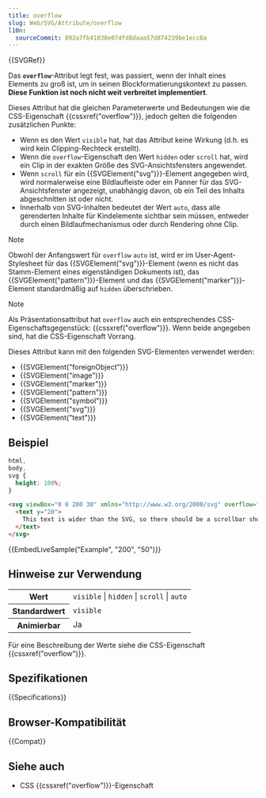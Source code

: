```yaml
---
title: overflow
slug: Web/SVG/Attribute/overflow
l10n:
  sourceCommit: 892a7fb41030e07dfd8daaa57d874239be1ecc8a
---
```


{{SVGRef}}

Das **`overflow`**-Attribut legt fest, was passiert, wenn der Inhalt eines Elements zu groß ist, um in seinen Blockformatierungskontext zu passen. **Diese Funktion ist noch nicht weit verbreitet implementiert**.

Dieses Attribut hat die gleichen Parameterwerte und Bedeutungen wie die CSS-Eigenschaft {{cssxref("overflow")}}, jedoch gelten die folgenden zusätzlichen Punkte:

- Wenn es den Wert `visible` hat, hat das Attribut keine Wirkung (d.h. es wird kein Clipping-Rechteck erstellt).
- Wenn die `overflow`-Eigenschaft den Wert `hidden` oder `scroll` hat, wird ein Clip in der exakten Größe des SVG-Ansichtsfensters angewendet.
- Wenn `scroll` für ein {{SVGElement("svg")}}-Element angegeben wird, wird normalerweise eine Bildlaufleiste oder ein Panner für das SVG-Ansichtsfenster angezeigt, unabhängig davon, ob ein Teil des Inhalts abgeschnitten ist oder nicht.
- Innerhalb von SVG-Inhalten bedeutet der Wert `auto`, dass alle gerenderten Inhalte für Kindelemente sichtbar sein müssen, entweder durch einen Bildlaufmechanismus oder durch Rendering ohne Clip.

> [!NOTE]
> Obwohl der Anfangswert für `overflow` `auto` ist, wird er im User-Agent-Stylesheet für das {{SVGElement("svg")}}-Element (wenn es nicht das Stamm-Element eines eigenständigen Dokuments ist), das {{SVGElement("pattern")}}-Element und das {{SVGElement("marker")}}-Element standardmäßig auf `hidden` überschrieben.

> [!NOTE]
> Als Präsentationsattribut hat `overflow` auch ein entsprechendes CSS-Eigenschaftsgegenstück: {{cssxref("overflow")}}. Wenn beide angegeben sind, hat die CSS-Eigenschaft Vorrang.

Dieses Attribut kann mit den folgenden SVG-Elementen verwendet werden:

- {{SVGElement("foreignObject")}}
- {{SVGElement("image")}}
- {{SVGElement("marker")}}
- {{SVGElement("pattern")}}
- {{SVGElement("symbol")}}
- {{SVGElement("svg")}}
- {{SVGElement("text")}}

## Beispiel

```css hidden
html,
body,
svg {
  height: 100%;
}
```

```html
<svg viewBox="0 0 200 30" xmlns="http://www.w3.org/2000/svg" overflow="auto">
  <text y="20">
    This text is wider than the SVG, so there should be a scrollbar shown.
  </text>
</svg>
```

{{EmbedLiveSample("Example", "200", "50")}}

## Hinweise zur Verwendung

<table class="properties">
  <tbody>
    <tr>
      <th scope="row">Wert</th>
      <td>
        <code>visible</code> | <code>hidden</code> | <code>scroll</code> |
        <code>auto</code>
      </td>
    </tr>
    <tr>
      <th scope="row">Standardwert</th>
      <td><code>visible</code></td>
    </tr>
    <tr>
      <th scope="row">Animierbar</th>
      <td>Ja</td>
    </tr>
  </tbody>
</table>

Für eine Beschreibung der Werte siehe die CSS-Eigenschaft {{cssxref("overflow")}}.

## Spezifikationen

{{Specifications}}

## Browser-Kompatibilität

{{Compat}}

## Siehe auch

- CSS {{cssxref("overflow")}}-Eigenschaft
